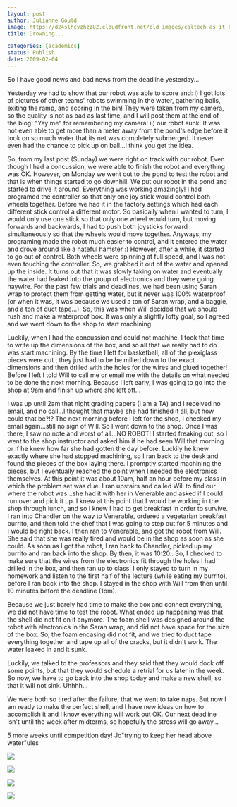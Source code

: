 ```yaml
---
layout: post
author: Julianne Gould
image: https://d24slhcvzhzz82.cloudfront.net/old_images/caltech_as_it_happens/6a0105349b8251970b0105370cb0ee970b.jpg
title: Drowning...

categories: [academics]
status: Publish
date: 2009-02-04
---
```



So I have good news and bad news from the deadline yesterday...

Yesterday we had to show that our robot was able to score and:
 i) I got lots of pictures of other teams' robots swimming in the water, gathering balls, exiting the ramp, and scoring in the bin! They were taken from my camera, so the quality is not as bad as last time, and I will post them at the end of the blog! "Yay me" for remembering my camera!
 ii) our robot sunk. It was not even able to get more than a meter away from the pond's edge before it took on so much water that its net was completely submerged. It never even had the chance to pick up on ball...I think you get the idea.

So, from my last post (Sunday) we were right on track with our robot. Even though I had a concussion, we were able to finish the robot and everything was OK. However, on Monday we went out to the pond to test the robot and that is when things started to go downhill. We put our robot in the pond and started to drive it around. Everything was working amazingly! I had programed the controller so that only one joy stick would control both wheels together. Before we had it in the factory settings which had each different stick control a different motor. So basically when I wanted to turn, I would only use one stick so that only one wheel would turn, but moving forwards and backwards, I had to push both joysticks forward simultaneously so that the wheels would move together. Anyways, my programing made the robot much easier to control, and it entered the water and drove around like a hateful hamster :)
However, after a while, it started to go out of control. Both wheels were spinning at full speed, and I was not even touching the controller. So, we grabbed it out of the water and opened up the inside. It turns out that it was slowly taking on water and eventually the water had leaked into the group of electronics and they were going haywire. For the past few trials and deadlines, we had been using Saran wrap to protect them from getting water, but it never was 100% waterproof (or when it was, it was because we used a ton of Saran wrap, and a baggie, and a ton of duct tape...). So, this was when Will decided that we should rush and make a waterproof box. It was only a slightly lofty goal, so I agreed and we went down to the shop to start machining.

Luckily, when I had the concussion and could not machine, I took that time to write up the dimensions of the box, and so all that we really had to do was start machining. By the time I left for basketball, all of the plexiglass pieces were cut , they just had to be be milled down to the exact dimensions and then drilled with the holes for the wires and glued together! Before I left I told Will to call me or email me with the details on what needed to be done the next morning. Because I left early, I was going to go into the shop at 9am and finish up where she left off...

I was up until 2am that night grading papers (I am a TA) and I received no email, and no call...I thought that maybe she had finished it all, but how could that be?!? The next morning before I left for the shop, I checked my email again...still no sign of Will. So I went down to the shop. Once I was there, I saw no note and worst of all...NO ROBOT! I started freaking out, so I went to the shop instructor and asked him if he had seen Will that morning or if he knew how far she had gotten the day before. Luckily he knew exactly where she had stopped machining, so I ran back to the desk and found the pieces of the box laying there. I promptly started machining the pieces, but I eventually reached the point when I needed the electronics themselves. At this point it was about 10am, half an hour before my class in which the problem set was due. I ran upstairs and called Will to find our where the robot was...she had it with her in Venerable and asked if I could run over and pick it up. I knew at this point that I would be working in the shop through lunch, and so I knew I had to get breakfast in order to survive. I ran into Chandler on the way to Venerable, ordered a vegetarian breakfast burrito, and then told the chef that I was going to step out for 5 minutes and I would be right back. I then ran to Venerable, and got the robot from Will. She said that she was really tired and would be in the shop as soon as she could. As soon as I got the robot, I ran back to Chandler, picked up my burrito and ran back into the shop. By then, it was 10:20.. So, I checked to make sure that the wires from the electronics fit through the holes I had drilled in the box, and then ran up to class. I only stayed to turn in my homework and listen to the first half of the lecture (while eating my burrito), before I ran back into the shop. I stayed in the shop with Will from then until 10 minutes before the deadline (1pm).

Because we just barely had time to make the box and connect everything, we did not have time to test the robot. What ended up happening was that the shell did not fit on it anymore. The foam shell was designed around the robot with electronics in the Saran wrap, and did not have space for the size of the box. So, the foam encasing did not fit, and we tried to duct tape everything together and tape up all of the cracks, but it didn't work. The water leaked in and it sunk.

Luckily, we talked to the professors and they said that they would dock off some points, but that they would schedule a retrial for us later in the week. So now, we have to go back into the shop today and make a new shell, so that it will not sink. Uhhhh...

We were both so tired after the failure, that we went to take naps. But now I am ready to make the perfect shell, and I have new ideas on how to accomplish it and I know everything will work out OK. Our next deadline isn't until the week after midterms, so hopefully the stress will go away...

5 more weeks until competition day!
Jo"trying to keep her head above water"ules

![](https://d24slhcvzhzz82.cloudfront.net/old_images/caltech_as_it_happens/6a0105349b8251970b01116846f5d9970c.jpg)

![](https://d24slhcvzhzz82.cloudfront.net/old_images/caltech_as_it_happens/6a0105349b8251970b01116846f636970c.jpg)

![](https://d24slhcvzhzz82.cloudfront.net/old_images/caltech_as_it_happens/6a0105349b8251970b0105370cb1ed970b.jpg)

![](https://d24slhcvzhzz82.cloudfront.net/old_images/caltech_as_it_happens/6a0105349b8251970b0105370cb22e970b.jpg)
